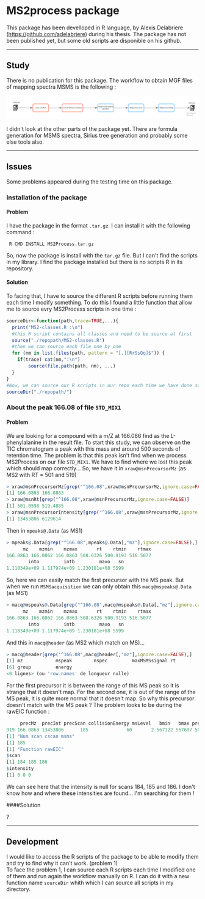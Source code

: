 # MS2process package

This package has been develloped in R language, by Alexis Delabriere (https://github.com/adelabriere) during his thesis.
The package has not been published yet, but some old scripts are disponible on his github.


***
## Study
There is no publication for this package.
The workflow to obtain MGF files of mapping spectra MSMS is the following :

![Workflow MS2process](https://github.com/jsaintvanne/MyMSMSstudy/blob/develop/MS2process/Workflow%20for%20MSMS%20-%20MS2process.jpg?raw=true)

I didn't look at the other parts of the package yet. There are formula generation for MSMS spectra, Sirius tree generation and probably some else tools also.


***
## Issues

Some problems appeared during the testing time on this package.

### Installation of the package
#### Problem

I have the package in the format `.tar.gz`. I can install it with the following command :
```
 R CMD INSTALL MS2Process.tar.gz
```
So, now the package is install with the `tar.gz` file. But I can't find the scripts in my library. I find the package installed but there is no scripts R in its repository.

#### Solution

To facing that, I have to source the different R scripts before running them each time I modify something. To do this I found a little function that allow me to source evry MS2Process scripts in one time :
```R
sourceDir<-function(path,trace=TRUE,...){
  print("MS2-classes.R :\n")
  #this R script contains all classes and need to be source at first
  source("./repopath/MS2-classes.R")
  #then we can source each file one by one
  for (nm in list.files(path, pattern = "[.][RrSsQq]$")) {
    if(trace) cat(nm,":\n")
	    source(file.path(path, nm), ...)
  }
}
#Now, we can source our R scripts in our repo each time we have done some modifications
sourceDir("./repopath/")
```

### About the peak 166.08 of file `STD_MIX1`
#### Problem

We are looking for a compound with a m/Z at 166.086 find as the L-phenylalanine in the result file. To start this study, we can observe on the TIC chromatogram a peak with this mass and around 500 seconds of retention time. The problem is that this peak isn't find when we process MS2Process on our file `STD_MIX1`.
We have to find where we lost this peak which should map correctly... So, we have it in `xraw@msnPrecursorMz` (as MS2 with RT = 501 and 519)
```R
> xraw@msnPrecursorMz[grep("^166.08",xraw@msnPrecursorMz,ignore.case=FALSE)]
[1] 166.0863 166.0863
> xraw@msnRt[grep("^166.08",xraw@msnPrecursorMz,ignore.case=FALSE)]
[1] 501.0598 519.4885
> xraw@msnPrecursorIntensity[grep("^166.08",xraw@msnPrecursorMz,ignore.case=FALSE)]
[1] 13453806 6129614
```
Then in `mpeaks@.Data` (as MS1)
```R
> mpeaks@.Data[grep("^166.08",mpeaks@.Data[,"mz"],ignore.case=FALSE),]
      mz    mzmin    mzmax       rt    rtmin    rtmax
166.0863 166.0862 166.0863 508.6326 500.9193 516.5077
        into         intb         maxo   sn
1.118349e+09 1.117974e+09 1.230181e+08 5599
```
So, here we can easily match the first precursor with the MS peak. But when we run `MSMSacquisition` we can only obtain this `macq@mspeaks@.Data` (as MS1)
```R
> macq@mspeaks@.Data[grep("^166.08",macq@mspeaks@.Data[,"mz"],ignore.case=FALSE),]
      mz    mzmin    mzmax       rt    rtmin    rtmax
166.0863 166.0862 166.0863 508.6326 500.9193 516.5077
        into         intb         maxo   sn
1.118349e+09 1.117974e+09 1.230181e+08 5599
```
And this in `macq@header` (as MS2 which match on MS)...
```R
> macq@header[grep("^166.08",macq@header[,"mz"],ignore.case=FALSE),]
[1] mz            mspeak        nspec         maxMSMSsignal rt           
[6] group         energy       
<0 lignes> (ou 'row.names' de longueur nulle)
```
For the first precursor it is between the range of this MS peak so it is strange that it doesn't map. For the second one, it is out of the range of the MS peak, it is quite more normal that it doesn't map. So why this precursor doesn't match with the MS peak ? The problem looks to be during the rawEIC function :
 ```R
      precMz  precInt precScan collisionEnergy msLevel   bmin   bmax precTime
919 166.0863 13453806      185              60       2 567122 567687 500.9193
[1] "Num scan cscan msms"
[1] 185
[1] "Function rawEIC"
$scan
[1] 184 185 186
$intensity
[1] 0 0 0
 ```
We can see here that the intensity is null for scans 184, 185 and 186. I don't know how and where these intensities are found... I'm searching for them !

####Solution

?

***
## Development
I would like to access the R scripts of the package to be able to modify them and try to find why it can't work. (problem 1)  
To face the problem 1, I can source each R scripts each time I modified one of them and run again the workflow manually on R. I can do it with a new function name `sourceDir` whith which I can source all scripts in my directory.
